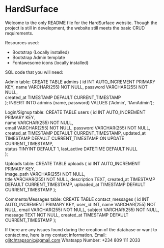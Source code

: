 # HardSurface

<!-- welcome -->
Welcome to the only README file for the HardSurface website.
Though the project is still in development, the website still meets the basic CRUD requirements.

<!-- Resources -->
Resources used:
- Bootstrap (Locally installed)
- Bootstrap Admin template
- Fontawesome icons (locally installed)

<!-- For the database -->
<!-- Most codes can be found in the /doc folder -->
<!-- You will need to create a database called "onibodebest" first -->
SQL code that you will need:

<!-- Admin -->
Admin table:
CREATE TABLE admins (
    id INT AUTO_INCREMENT PRIMARY KEY, 
    name VARCHAR(255) NOT NULL, 
    password VARCHAR(255) NOT NULL,  
    created_at TIMESTAMP DEFAULT CURRENT_TIMESTAMP  
);
INSERT INTO admins (name, password) 
VALUES ('Admin', 'IAmAdmin');

<!-- When trying to access the dashboard, you will need to input "Admin" and "IAmAdmin" in the login page -->

<!-- Login/Signup -->
Login/Signup table:
CREATE TABLE users (
    id INT AUTO_INCREMENT PRIMARY KEY,  
    name VARCHAR(255) NOT NULL,   
    email VARCHAR(255) NOT NULL, 
    password VARCHAR(255) NOT NULL, 
    created_at TIMESTAMP DEFAULT CURRENT_TIMESTAMP, 
    updated_at TIMESTAMP DEFAULT CURRENT_TIMESTAMP ON UPDATE CURRENT_TIMESTAMP,  
    status TINYINT DEFAULT 1, 
    last_active DATETIME DEFAULT NULL  
);

<!-- Im sure you noticed that the login table is called users. I did this just to keep it simple since both signup and login use thesame table. -->

<!-- File Uploads -->
Uploads table:
CREATE TABLE uploads (
    id INT AUTO_INCREMENT PRIMARY KEY,  
    image_path VARCHAR(255) NOT NULL,  
    title VARCHAR(255) NOT NULL, 
    description TEXT, 
    created_at TIMESTAMP DEFAULT CURRENT_TIMESTAMP, 
    uploaded_at TIMESTAMP DEFAULT CURRENT_TIMESTAMP 
);

<!-- Comments from the Contact page -->
Comments/Messages table:
CREATE TABLE contact_messages (
    id INT AUTO_INCREMENT PRIMARY KEY, 
    user_id INT, 
    name VARCHAR(255) NOT NULL, 
    email VARCHAR(255) NOT NULL, 
    subject VARCHAR(255) NOT NULL, 
    message TEXT NOT NULL, 
    created_at TIMESTAMP DEFAULT CURRENT_TIMESTAMP
);

If there are any issues found during the creation of the database or want to contact me, here is my contact information.
Email: glitchtrapsonic@gmail.com
Whatsapp Number: +234 809 111 2033

<!-- Thanks you for you time -->
